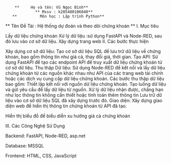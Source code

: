         **     Họ và tên: Vũ Ngọc Bình**
                 ** Mssv : k205480106040**
       **          Môn học : Lập trình Python**
**                  Tên Đề Tài : Hệ thống dự đoán và theo dõi chứng khoán **
I. Mục tiêu

Lấy dữ liệu chứng khoán Xử lý dữ liệu :sử dụng FastAPI và Node-RED, sau đó lưu vào cơ sở dữ liệu. Xây dựng trang web 
II. Các bước thực hiện

Xây dựng cơ sở dữ liệu: Tạo cơ sở dữ liệu SQL để lưu trữ dữ liệu về chứng khoán, bao gồm thông tin như giá cả, thay đổi giá, thời gian. Tạo API: Sử dụng FastAPI để tạo các endpoint API để truy xuất dữ liệu chứng khoán từ cơ sở dữ liệu. Thu thập Dữ liệu: Sử dụng Node-RED để kết nối và lấy dữ liệu chứng khoán từ các nguồn khác nhau như API của các trang web tài chính hoặc các dịch vụ cung cấp dữ liệu chứng khoán. Các bước thu thập dữ liệu bao gồm: Thiết lập kết nối với nguồn dữ liệu chứng khoán. Tạo luồng dữ liệu và gửi yêu cầu để lấy dữ liệu từ nguồn. Xử lý dữ liệu nhận được, chẳng hạn như lọc thông tin không cần thiết hoặc tính toán thêm thông tin Lưu trữ dữ liệu vào cơ sở dữ liệu SQL đã xây dựng trước đó. Giao diện: Xây dựng giao diện web để hiển thị thông tin chứng khoán từ API đã tạo.

Hiển thị biểu đồ để biểu diễn xu hướng giá cả chứng khoán

III. Các Công Nghệ Sử Dụng

Backend: FastAPI, Node-RED, asp.net

Database: MSSQL

Frontend: HTML, CSS, JavaScript
